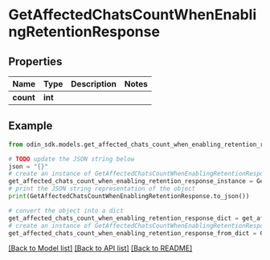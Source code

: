# GetAffectedChatsCountWhenEnablingRetentionResponse


## Properties

Name | Type | Description | Notes
------------ | ------------- | ------------- | -------------
**count** | **int** |  | 

## Example

```python
from odin_sdk.models.get_affected_chats_count_when_enabling_retention_response import GetAffectedChatsCountWhenEnablingRetentionResponse

# TODO update the JSON string below
json = "{}"
# create an instance of GetAffectedChatsCountWhenEnablingRetentionResponse from a JSON string
get_affected_chats_count_when_enabling_retention_response_instance = GetAffectedChatsCountWhenEnablingRetentionResponse.from_json(json)
# print the JSON string representation of the object
print(GetAffectedChatsCountWhenEnablingRetentionResponse.to_json())

# convert the object into a dict
get_affected_chats_count_when_enabling_retention_response_dict = get_affected_chats_count_when_enabling_retention_response_instance.to_dict()
# create an instance of GetAffectedChatsCountWhenEnablingRetentionResponse from a dict
get_affected_chats_count_when_enabling_retention_response_from_dict = GetAffectedChatsCountWhenEnablingRetentionResponse.from_dict(get_affected_chats_count_when_enabling_retention_response_dict)
```
[[Back to Model list]](../README.md#documentation-for-models) [[Back to API list]](../README.md#documentation-for-api-endpoints) [[Back to README]](../README.md)


